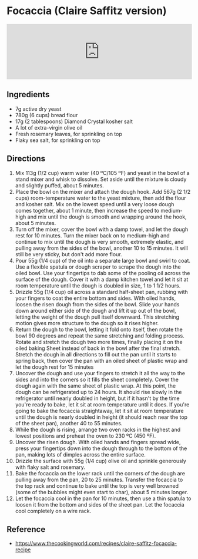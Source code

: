 # Focaccia (Claire Saffitz version)

<iframe style="max-width:100%;height:auto;" width="658" height="370" src="https://www.youtube.com/embed/NGnMrM9qDtE" title="Claire Saffitz Makes Soft &amp; Crispy Focaccia | Dessert Person" frameborder="0" allow="accelerometer; autoplay; clipboard-write; encrypted-media; gyroscope; picture-in-picture; web-share" referrerpolicy="strict-origin-when-cross-origin" allowfullscreen></iframe>

## Ingredients

- 7g active dry yeast
- 780g (6 cups) bread flour
- 17g (2 tablespoons) Diamond Crystal kosher salt
- A lot of extra-virgin olive oil
- Fresh rosemary leaves, for sprinkling on top
- Flaky sea salt, for sprinkling on top

## Directions

1. Mix 113g (1/2 cup) warm water (40 ºC/105 ºF) and yeast in the bowl of a stand mixer and whisk to dissolve. Set aside until the mixture is cloudy and slightly puffed, about 5 minutes.
2. Place the bowl on the mixer and attach the dough hook. Add 567g (2 1/2 cups) room-temperature water to the yeast mixture, then add the flour and kosher salt. Mix on the lowest speed until a very loose dough comes together, about 1 minute, then increase the speed to medium-high and mix until the dough is smooth and wrapping around the hook, about 5 minutes.
3. Turn off the mixer, cover the bowl with a damp towel, and let the dough rest for 10 minutes. Turn the mixer back on to medium-high and continue to mix until the dough is very smooth, extremely elastic, and pulling away from the sides of the bowl, another 10 to 15 minutes. It will still be very sticky, but don't add more flour.
4. Pour 55g (1/4 cup) of the oil into a separate large bowl and swirl to coat. Use a flexible spatula or dough scraper to scrape the dough into the oiled bowl. Use your fingertips to dab some of the pooling oil across the surface of the dough. Cover it with a damp kitchen towel and let it sit at room temperature until the dough is doubled in size, 1 to 1 1/2 hours.
5. Drizzle 55g (1/4 cup) oil across a standard half-sheet pan, rubbing with your fingers to coat the entire bottom and sides. With oiled hands, loosen the risen dough from the sides of the bowl. Slide your hands down around either side of the dough and lift it up out of the bowl, letting the weight of the dough pull itself downward. This stretching motion gives more structure to the dough so it rises higher.
6. Return the dough to the bowl, letting it fold onto itself, then rotate the bowl 90 degrees and repeat the same stretching and folding process. Rotate and stretch the dough two more times, finally placing it on the oiled baking Sheet instead of back in the bowl after the final stretch. Stretch the dough in all directions to fill out the pan until it starts to spring back, then cover the pan with an oiled sheet of plastic wrap and let the dough rest for 15 minutes
7. Uncover the dough and use your fingers to stretch it all the way to the sides and into the corners so it fills the sheet completely. Cover the dough again with the same sheet of plastic wrap. At this point, the dough can be refrigerated up to 24 hours. It should rise slowly in the refrigerator until nearly doubled in height, but if it hasn't by the time you're ready to bake, let it sit at room temperature until it does. If you're going to bake the focaccia straightaway, let it sit at room temperature until the dough is nearly doubled in height (it should reach near the top of the sheet pan), another 40 to 55 minutes.
8. While the dough is rising, arrange two oven racks in the highest and lowest positions and preheat the oven to 230 ºC (450 ºF).
9. Uncover the risen dough. With oiled hands and fingers spread wide, press your fingertips down into the dough through to the bottom of the pan, making lots of dimples across the entire surface.
10. Drizzle the surface with 55g (1/4 cup) olive oil and sprinkle generously with flaky salt and rosemary.
11. Bake the focaccia on the lower rack until the corners of the dough are pulling away from the pan, 20 to 25 minutes. Transfer the focaccia to the top rack and continue to bake until the top is very well browned (some of the bubbles might even start to char), about 5 minutes longer.
12. Let the focaccia cool in the pan for 10 minutes, then use a thin spatula to loosen it from the bottom and sides of the sheet pan. Let the focaccia cool completely on a wire rack.

## Reference

- <https://www.thecookingworld.com/recipes/claire-saffitz-focaccia-recipe>
